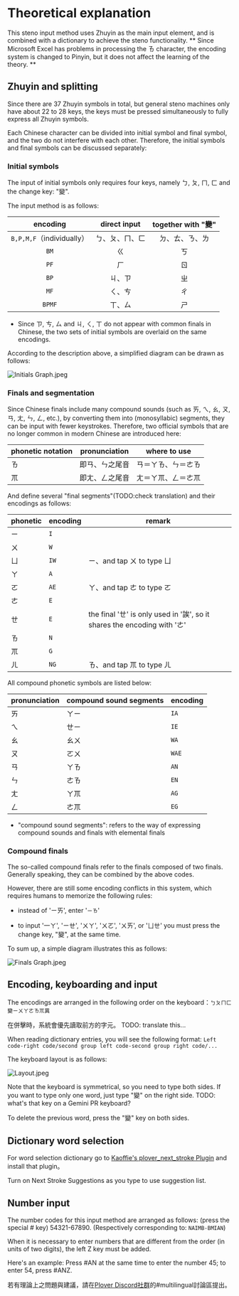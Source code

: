 # Theoretical explanation

This steno input method uses Zhuyin as the main input element, and is combined with a dictionary to achieve the steno functionality.
** Since Microsoft Excel has problems in processing the ㄯ character, the encoding system is changed to Pinyin, but it does not affect the learning of the theory. **

## Zhuyin and splitting

Since there are 37 Zhuyin symbols in total, but general steno machines only have about 22 to 28 keys, the keys must be pressed simultaneously to fully express all Zhuyin symbols.

Each Chinese character can be divided into initial symbol and final symbol, and the two do not interfere with each other. Therefore, the initial symbols and final symbols can be discussed separately:

### Initial symbols

The input of initial symbols only requires four keys, namely ㄅ, ㄆ, ㄇ, ㄈ and the change
key: "變".

The input method is as follows:

| encoding                  | direct input   | together with "變" |
|:-------------------------:|:--------------:|:----------------------:|
| `B,P,M,F`（individually） | ㄅ、ㄆ、ㄇ、ㄈ | ㄉ、ㄊ、ㄋ、ㄌ         |
| `BM`                      | ㄍ             | ㄎ                     |
| `PF`                      | ㄏ             | ㄖ                     |
| `BP`                      | ㄐ、ㄗ         | ㄓ                     |
| `MF`                      | ㄑ、ㄘ         | ㄔ                     |
| `BPMF`                    | ㄒ、ㄙ         | ㄕ                     |

* Since ㄗ, ㄘ, ㄙ and ㄐ, ㄑ, ㄒ do not appear with common finals in Chinese, the two sets of initial symbols are overlaid on the same encodings.

According to the description above, a simplified diagram can be drawn as follows:

![Initials Graph.jpeg](https://github.com/Quisette/TC_steno/blob/master/Pictures/Initials%20Graph.jpeg?raw=true)

### Finals and segmentation

Since Chinese finals include many compound sounds (such as ㄞ, ㄟ, ㄠ, ㄡ, ㄢ, ㄤ, ㄣ, ㄥ,
etc.), by converting them into (monosyllabic) segments, they can be input with fewer keystrokes.  Therefore, two official symbols that are no longer common
in modern Chinese are introduced here:

| phonetic notation | pronunciation  | where to use       |
|-------------------|----------------|--------------------|
| ㄯ                | 即ㄢ、ㄣ之尾音 | ㄢ＝ㄚㄯ、ㄣ＝ㄜㄯ |
| ㆭ                | 即ㄤ、ㄥ之尾音 | ㄤ＝ㄚㆭ、ㄥ＝ㄜㆭ |

And define several "final segments"(TODO:check translation) and their encodings as follows:

| phonetic | encoding | remark                                           |
|----------|----------|--------------------------------------------------|
| ㄧ       | `I`      |                                                  |
| ㄨ       | `W`      |                                                  |
| ㄩ       | `IW`     | ㄧ、and tap ㄨ to type ㄩ                               |
| ㄚ       | `A`      |                                                  |
| ㄛ       | `AE`     | ㄚ、and tap ㄜ to type ㄛ                               |
| ㄜ       | `E`      |                                                  |
| ㄝ       | `E`      | the final 'ㄝ' is only used in '誒', so it shares the encoding with 'ㄜ'|
| ㄯ       | `N`      |                                                  |
| ㆭ       | `G`      |                                                  |
| ㄦ       | `NG`     | ㄯ、and tap ㆭ to type ㄦ                               |

All compound phonetic symbols are listed below:

| pronunciation | compound sound segments | encoding |
|---------------|-------------------------|----------|
| ㄞ            | ㄚㄧ                    | `IA`     |
| ㄟ            | ㄝㄧ                    | `IE`     |
| ㄠ            | ㄠㄨ                    | `WA`     |
| ㄡ            | ㄛㄨ                    | `WAE`    |
| ㄢ            | ㄚㄯ                    | `AN`     |
| ㄣ            | ㄜㄯ                    | `EN`     |
| ㄤ            | ㄚㆭ                    | `AG`     |
| ㄥ            | ㄜㆭ                    | `EG`     |

* "compound sound segments": refers to the way of expressing compound sounds
and finals with elemental finals


### Compound finals

The so-called compound finals refer to the finals composed of two  finals. Generally speaking, they can be combined by the above codes.

However, there are still some encoding conflicts in this system, which requires humans to
memorize the following rules:

* instead of 'ㄧㄞ', enter '`ㄧㄯ`'

* to input '一ㄚ', 'ㄧㄝ', 'ㄨㄚ', 'ㄨㄛ', 'ㄨㄞ', or 'ㄩㄝ' you must press the change
  key, "變", at the same time.

To sum up, a simple diagram illustrates this as follows:

![Finals Graph.jpeg](https://github.com/Quisette/TC_steno/blob/master/Pictures/Finals%20Graph.jpeg?raw=true)

## Encoding, keyboarding and input

The encodings are arranged in the following order on the keyboard：`ㄅㄆㄇㄈ變ㄧㄨㄚㄜㄯㆭ異`

在併擊時，系統會優先讀取前方的字元。 TODO: translate this...

When reading dictionary entries, you will see the following format: `Left code-right code/second group left code-second group right code/...`

The keyboard layout is as follows:

![Layout.jpeg](https://github.com/Quisette/TC_steno/blob/master/Pictures/Layout.jpeg?raw=true)

Note that the keyboard is symmetrical, so you need to type both sides. If you want to type
only one word, just type "變" on the right side. TODO: what's that key on a Gemini PR keyboard?

To delete the previous word, press the "變" key on both sides.

## Dictionary word selection

For word selection dictionary go to [Kaoffie's plover_next_stroke
Plugin](https://github.com/Kaoffie/plover_next_stroke) and install that plugin。

Turn on Next Stroke Suggestions as you type to use suggestion list.

## Number input

The number codes for this input method are arranged as follows: (press the special # key) 54321-67890. (Respectively corresponding to: `NAIMB-BMIAN`)

When it is necessary to enter numbers that are different from the order (in units of two
digits), the left Z key must be added.

Here's an example: Press #AN at the same time to enter the number 45; to enter 54, press #ANZ.







若有理論上之問題與建議，請在[Plover Discord社群](https://discord.com/invite/0lQde43a6dGmAMp2)的#multilingual討論區提出。

